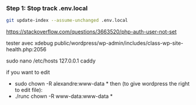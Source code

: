 ### Step 1: Stop track .env.local

```bash
git update-index --assume-unchanged .env.local
```

https://stackoverflow.com/questions/3663520/php-auth-user-not-set

tester avec xdebug
public/wordpress/wp-admin/includes/class-wp-site-health.php:2056

sudo nano /etc/hosts
127.0.0.1       caddy

if you want to edit
- sudo chown -R alexandre:www-data *
then (to give wordpress the right to edit file):
- ./runc chown -R www-data:www-data *
